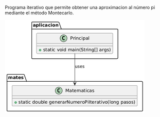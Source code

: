 Programa iterativo que permite obtener una aproximacion al número pi mediante el método Montecarlo.

![DiagramaUML](imagenes/UML.png)


